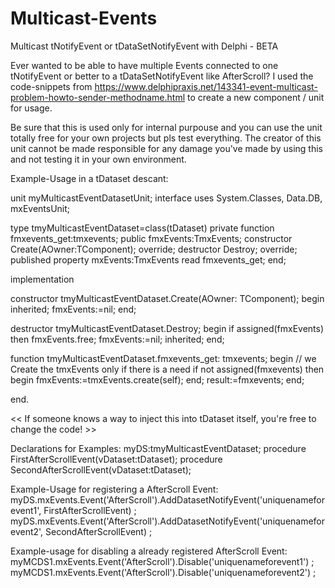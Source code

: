 # Multicast-Events
Multicast tNotifyEvent or tDataSetNotifyEvent with Delphi - BETA

Ever wanted to be able to have multiple Events connected to one tNotifyEvent or better to a tDataSetNotifyEvent like AfterScroll?
I used the code-snippets from https://www.delphipraxis.net/143341-event-multicast-problem-howto-sender-methodname.html to create a new component / unit for usage.

Be sure that this is used only for internal purpouse and you can use the unit totally free for your own projects but pls test everything.
The creator of this unit cannot be made responsible for any damage you've made by using this and not testing it in your own environment.

Example-Usage in a tDataset descant:

unit myMulticastEventDatasetUnit;
interface
uses System.Classes, Data.DB, mxEventsUnit;

type
	tmyMulticastEventDataset=class(tDataset)
	private
		function fmxevents_get:tmxevents;
	public
		fmxEvents:TmxEvents;
		constructor Create(AOwner:TComponent); override;
		destructor Destroy; override;
	published
		property mxEvents:TmxEvents read fmxevents_get;
	end;

implementation

constructor tmyMulticastEventDataset.Create(AOwner: TComponent);
begin
	inherited;
	fmxEvents:=nil;
end;

destructor tmyMulticastEventDataset.Destroy;
begin
	if assigned(fmxEvents) then fmxEvents.free;
	fmxEvents:=nil;
	inherited;
end;

function tmyMulticastEventDataset.fmxevents_get: tmxevents;
begin
	// we Create the tmxEvents only if there is a need
	if not assigned(fmxevents) then begin
		fmxEvents:=tmxEvents.create(self);
	end;
	result:=fmxevents;
end;

end.

<< If someone knows a way to inject this into tDataset itself, you're free to change the code! >>

Declarations for Examples:
  myDS:tmyMulticastEventDataset;
  procedure FirstAfterScrollEvent(vDataset:tDataset); 
  procedure SecondAfterScrollEvent(vDataset:tDataset); 
  
Example-Usage for registering a AfterScroll Event:
  myDS.mxEvents.Event('AfterScroll').AddDatasetNotifyEvent('uniquenameforevent1',  FirstAfterScrollEvent) ;
  myDS.mxEvents.Event('AfterScroll').AddDatasetNotifyEvent('uniquenameforevent2',  SecondAfterScrollEvent) ;

Example-usage for disabling a already registered AfterScroll Event:
  myMCDS1.mxEvents.Event('AfterScroll').Disable('uniquenameforevent1') ;
  myMCDS1.mxEvents.Event('AfterScroll').Disable('uniquenameforevent2') ;

